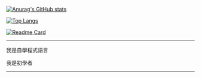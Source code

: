 [![Anurag's GitHub stats](https://github-readme-stats.vercel.app/api?username=XiaoHei14)](https://github.com/anuraghazra/github-readme-stats)

[![Top Langs](https://github-readme-stats.vercel.app/api/top-langs/?username=XiaoHei14&layout=compact&exclude_repo=doubi,typecho-theme-handsome-docs,GoogleTranslate,typecho-theme-handsome-opensource,luci-app-aliddns)](https://github.com/anuraghazra/github-readme-stats)

[![Readme Card](https://github-readme-stats.vercel.app/api/pin/?username=XiaoHei14&repo=github-readme-stats)](https://github.com/anuraghazra/github-readme-stats)

-----------

我是自學程式語言

我是初學者

-----------
